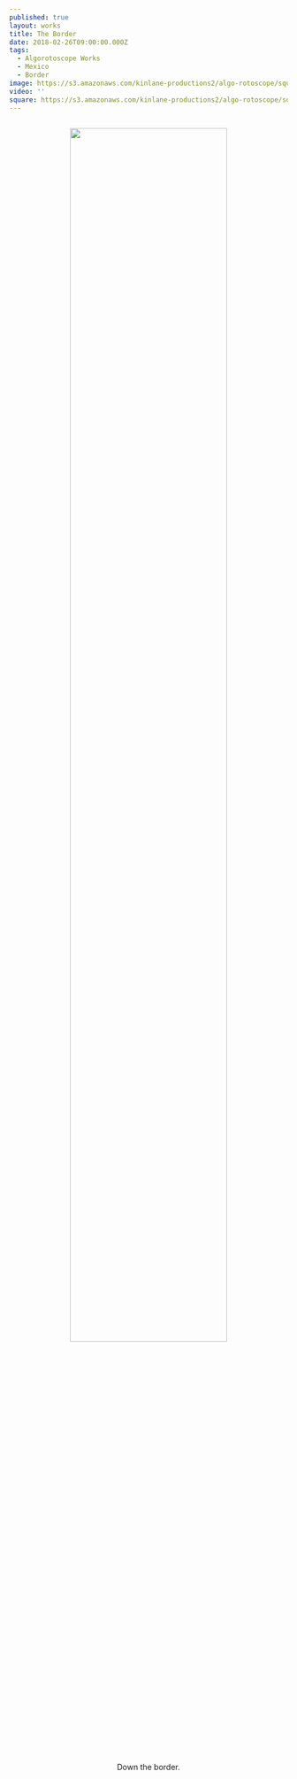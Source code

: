 ```yaml
---
published: true
layout: works
title: The Border
date: 2018-02-26T09:00:00.000Z
tags:
  - Algorotoscope Works
  - Mexico
  - Border
image: https://s3.amazonaws.com/kinlane-productions2/algo-rotoscope/square/C2plAIxWIAAOSdD.jpg
video: ''
square: https://s3.amazonaws.com/kinlane-productions2/algo-rotoscope/square/C2plAIxWIAAOSdD_square.jpg
---
```

<p align="center"><img src="{{ page.image }}" width="75%" style="padding: 15px;" /></p>
<center>Down the border.</center>
